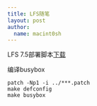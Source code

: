 ```yaml
---
title: LFS随笔 
layout: post
author:
  name: macint0sh
---
```

LFS 7.5部署脚本[下载](/download/LFS-7.5.tar.xz)

编译busybox

    patch -Np1 -i ../***.patch
    make defconfig
    make busybox


